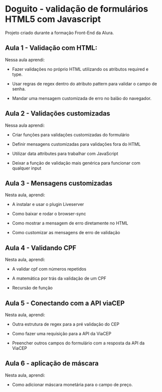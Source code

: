 # Doguito - validação de formulários HTML5 com Javascript

Projeto criado durante a formação Front-End da Alura.


## Aula 1 - Validação com HTML:

Nessa aula aprendi:

- Fazer validações no próprio HTML utilizando os atributos required e type.

- Usar regras de regex dentro do atributo pattern para validar o campo de senha.

- Mandar uma mensagem customizada de erro no balão do navegador.


## Aula 2 - Validações customizadas

Nessa aula aprendi:

- Criar funções para validações customizadas do formulário

- Definir mensagens customizadas para validações fora do HTML

- Utilizar data attributes para trabalhar com JavaScript

- Deixar a função de validação mais genérica para funcionar com qualquer input


## Aula 3 - Mensagens customizadas

Nesta aula, aprendi:

- A instalar e usar o plugin Liveserver

- Como baixar e rodar o browser-sync

- Como mostrar a mensagem de erro diretamente no HTML

- Como customizar as mensagens de erro de validação


## Aula 4 - Validando CPF

Nesta aula, aprendi:

- A validar cpf com números repetidos

- A matemática por trás da validação de um CPF

- Recursão de função


## Aula 5 - Conectando com a API viaCEP

Nesta aula, aprendi:

- Outra estrutura de regex para a pré validação do CEP
    
- Como fazer uma requisição para a API da ViaCEP
    
- Preencher outros campos do formulário com a resposta da API da ViaCEP


## Aula 6 - aplicação de máscara

Nesta aula, aprendi:

- Como adicionar máscara monetária para o campo de preço.




